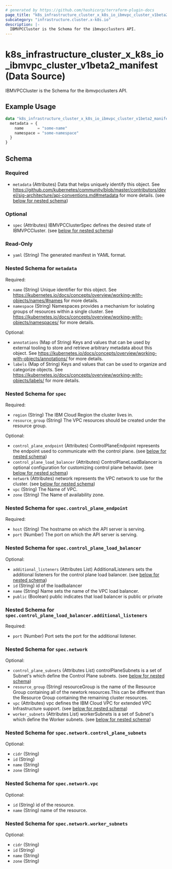 ```yaml
---
# generated by https://github.com/hashicorp/terraform-plugin-docs
page_title: "k8s_infrastructure_cluster_x_k8s_io_ibmvpc_cluster_v1beta2_manifest Data Source - terraform-provider-k8s"
subcategory: "infrastructure.cluster.x-k8s.io"
description: |-
  IBMVPCCluster is the Schema for the ibmvpcclusters API.
---
```


# k8s_infrastructure_cluster_x_k8s_io_ibmvpc_cluster_v1beta2_manifest (Data Source)

IBMVPCCluster is the Schema for the ibmvpcclusters API.

## Example Usage

```terraform
data "k8s_infrastructure_cluster_x_k8s_io_ibmvpc_cluster_v1beta2_manifest" "example" {
  metadata = {
    name      = "some-name"
    namespace = "some-namespace"
  }
}
```

<!-- schema generated by tfplugindocs -->
## Schema

### Required

- `metadata` (Attributes) Data that helps uniquely identify this object. See https://github.com/kubernetes/community/blob/master/contributors/devel/sig-architecture/api-conventions.md#metadata for more details. (see [below for nested schema](#nestedatt--metadata))

### Optional

- `spec` (Attributes) IBMVPCClusterSpec defines the desired state of IBMVPCCluster. (see [below for nested schema](#nestedatt--spec))

### Read-Only

- `yaml` (String) The generated manifest in YAML format.

<a id="nestedatt--metadata"></a>
### Nested Schema for `metadata`

Required:

- `name` (String) Unique identifier for this object. See https://kubernetes.io/docs/concepts/overview/working-with-objects/names/#names for more details.
- `namespace` (String) Namespaces provides a mechanism for isolating groups of resources within a single cluster. See https://kubernetes.io/docs/concepts/overview/working-with-objects/namespaces/ for more details.

Optional:

- `annotations` (Map of String) Keys and values that can be used by external tooling to store and retrieve arbitrary metadata about this object. See https://kubernetes.io/docs/concepts/overview/working-with-objects/annotations/ for more details.
- `labels` (Map of String) Keys and values that can be used to organize and categorize objects. See https://kubernetes.io/docs/concepts/overview/working-with-objects/labels/ for more details.


<a id="nestedatt--spec"></a>
### Nested Schema for `spec`

Required:

- `region` (String) The IBM Cloud Region the cluster lives in.
- `resource_group` (String) The VPC resources should be created under the resource group.

Optional:

- `control_plane_endpoint` (Attributes) ControlPlaneEndpoint represents the endpoint used to communicate with the control plane. (see [below for nested schema](#nestedatt--spec--control_plane_endpoint))
- `control_plane_load_balancer` (Attributes) ControlPlaneLoadBalancer is optional configuration for customizing control plane behavior. (see [below for nested schema](#nestedatt--spec--control_plane_load_balancer))
- `network` (Attributes) network represents the VPC network to use for the cluster. (see [below for nested schema](#nestedatt--spec--network))
- `vpc` (String) The Name of VPC.
- `zone` (String) The Name of availability zone.

<a id="nestedatt--spec--control_plane_endpoint"></a>
### Nested Schema for `spec.control_plane_endpoint`

Required:

- `host` (String) The hostname on which the API server is serving.
- `port` (Number) The port on which the API server is serving.


<a id="nestedatt--spec--control_plane_load_balancer"></a>
### Nested Schema for `spec.control_plane_load_balancer`

Optional:

- `additional_listeners` (Attributes List) AdditionalListeners sets the additional listeners for the control plane load balancer. (see [below for nested schema](#nestedatt--spec--control_plane_load_balancer--additional_listeners))
- `id` (String) id of the loadbalancer
- `name` (String) Name sets the name of the VPC load balancer.
- `public` (Boolean) public indicates that load balancer is public or private

<a id="nestedatt--spec--control_plane_load_balancer--additional_listeners"></a>
### Nested Schema for `spec.control_plane_load_balancer.additional_listeners`

Required:

- `port` (Number) Port sets the port for the additional listener.



<a id="nestedatt--spec--network"></a>
### Nested Schema for `spec.network`

Optional:

- `control_plane_subnets` (Attributes List) controlPlaneSubnets is a set of Subnet's which define the Control Plane subnets. (see [below for nested schema](#nestedatt--spec--network--control_plane_subnets))
- `resource_group` (String) resourceGroup is the name of the Resource Group containing all of the newtork resources.This can be different than the Resource Group containing the remaining cluster resources.
- `vpc` (Attributes) vpc defines the IBM Cloud VPC for extended VPC Infrastructure support. (see [below for nested schema](#nestedatt--spec--network--vpc))
- `worker_subnets` (Attributes List) workerSubnets is a set of Subnet's which define the Worker subnets. (see [below for nested schema](#nestedatt--spec--network--worker_subnets))

<a id="nestedatt--spec--network--control_plane_subnets"></a>
### Nested Schema for `spec.network.control_plane_subnets`

Optional:

- `cidr` (String)
- `id` (String)
- `name` (String)
- `zone` (String)


<a id="nestedatt--spec--network--vpc"></a>
### Nested Schema for `spec.network.vpc`

Optional:

- `id` (String) id of the resource.
- `name` (String) name of the resource.


<a id="nestedatt--spec--network--worker_subnets"></a>
### Nested Schema for `spec.network.worker_subnets`

Optional:

- `cidr` (String)
- `id` (String)
- `name` (String)
- `zone` (String)
